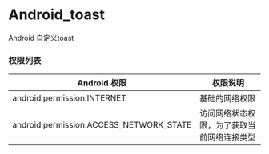 # Android_toast

Android 自定义toast

### 权限列表

| Android 权限 | 权限说明 |
| ------------ | -------- |
| android.permission.INTERNET | 基础的网络权限 |
| android.permission.ACCESS_NETWORK_STATE | 访问网络状态权限，为了获取当前网络连接类型 |